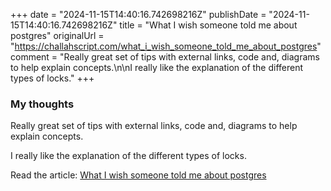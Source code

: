 +++
date = "2024-11-15T14:40:16.742698216Z"
publishDate = "2024-11-15T14:40:16.742698216Z"
title = "What I wish someone told me about postgres"
originalUrl = "https://challahscript.com/what_i_wish_someone_told_me_about_postgres"
comment = "Really great set of tips with external links, code and, diagrams to help explain concepts.\n\nI really like the explanation of the different types of locks."
+++

### My thoughts

Really great set of tips with external links, code and, diagrams to help explain concepts.

I really like the explanation of the different types of locks.

Read the article: [What I wish someone told me about postgres](https://challahscript.com/what_i_wish_someone_told_me_about_postgres)
